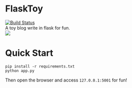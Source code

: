 # FlaskToy
[![Build Status](https://travis-ci.org/lhongda/FlaskToy.svg?branch=master)](https://travis-ci.org/lhongda/FlaskToy)
<br>A toy blog write in flask for fun.
<br>
![](http://7xriwb.com1.z0.glb.clouddn.com/ezgif-2176753914.gif)
<br>
# Quick Start
```
pip install -r requirements.txt
python app.py
```

Then open the browser and access `127.0.0.1:5001` for fun!
